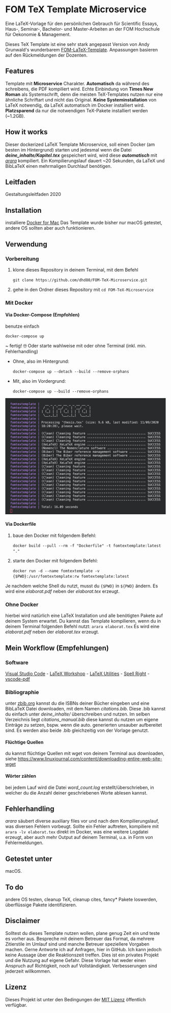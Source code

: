 # FOM TeX Template Microservice

Eine LaTeX-Vorlage für den persönlichen Gebrauch für Scientific Essays, Haus-, Seminar-, Bachelor- und Master-Arbeiten an der FOM Hochschule für Oekonomie & Management.

Dieses TeX Template ist eine sehr stark angepasst Version von Andy Grunwald's wunderbarem [FOM-LaTeX-Template](https://github.com/andygrunwald/FOM-LaTeX-Template). Anpassungen basieren auf den Rückmeldungen der Dozenten.

## Features
Template mit **Microservice** Charakter. **Automatisch** da während des schreibens, die PDF kompiliert wird. Echte Einbindung von **Times New Roman** als Systemschrift, denn die meisten TeX-Templates nutzen nur eine ähnliche Schriftart und nicht das Original. **Keine Systeminstallation** von LaTeX notwendig, da LaTeX automatisch im Docker installiert wird. **Platzsparend** da nur die notwendigen TeX-Pakete installiert werden (~1.2GB).

## How it works
Dieser dockerized LaTeX Template Microservice, soll einen Docker (am besten im Hintergrund) starten und jedesmal wenn die Datei _**deine_inhalte/Kapitel.tex**_ gespeichert wird, wird diese  _**automatisch**_ mit [_arara_](https://github.com/cereda/arara) kompiliert. Ein Kompilierungslauf dauert ~20 Sekunden, da LaTeX und BibLaTeX einen mehrmaligen Durchlauf benötigen.

## Leitfaden
Gestaltungsleitfaden 2020

## Installation 
installiere [Docker for Mac](https://docs.docker.com/docker-for-mac/install) Das Template wurde bisher nur macOS getestet, andere OS sollten aber auch funktionieren.

## Verwendung
### Vorbereitung
1. klone dieses Repository in deinem Terminal, mit dem Befehl

    ``git clone https://github.com/dhd80/FOM-TeX-Microservice.git``

2. gehe in den Ordner dieses Repository mit 
    ``cd FOM-TeX-Microservice``

### Mit Docker
#### Via Docker-Compose (Empfohlen)
benutze einfach
    
    docker-compose up

~ fertig! 🤓 Oder starte wahlweise mit oder ohne Terminal (inkl. min. Fehlerhandling)
- Ohne, also im Hintergrund:
    
    ``docker-compose up --detach --build --remove-orphans``

- Mit, also im Vordergrund:
  
    ``docker-compose up --build --remove-orphans``

![Terminal](.github/terminal.png)

#### Via Dockerfile
1. baue den Docker mit folgendem Befehl:

    ``docker build --pull --rm -f "Dockerfile" -t fomtextemplate:latest "."``

2. starte den Docker mit folgendem Befehl:

    ``docker run -d --name fomtextemplate -v {$PWD}:/usr/fomtextemplate:rw fomtextemplate:latest``

Je nachdem welche Shell du nutzt, musst du ``{$PWD}`` in ``${PWD}`` ändern. Es wird eine _elaborat.pdf_ neben der _elaborat.tex_ erzeugt.

### Ohne Docker
hierbei wird natürlich eine LaTeX Installation und alle benötigten Pakete auf deinem System erwartet. Du kannst das Template kompilieren, wenn du in deinem Terminal folgenden Befehl nutzt: ``arara elaborat.tex`` Es wird eine _elaborat.pdf_ neben der _elaborat.tex_ erzeugt.

## Mein Workflow (Empfehlungen)
### Software
[Visual Studio Code](https://code.visualstudio.com/download) - 
[LaTeX Workshop](https://marketplace.visualstudio.com/items?itemName=James-Yu.latex-workshop) - 
[LaTeX Utilities](https://marketplace.visualstudio.com/items?itemName=tecosaur.latex-utilities) - 
[Spell Right](https://marketplace.visualstudio.com/items?itemName=ban.spellright) - 
[vscode-pdf](https://marketplace.visualstudio.com/items?itemName=tomoki1207.pdf)

### Bibliographie
unter [zbib.org](https://zbib.org) kannst du die ISBNs deiner Bücher eingeben und eine BibLaTeX Datei downloaden, mit dem Namen _citations.bib_. Diese .bib kannst du einfach unter _deine_inhalte/_ überschreiben und nutzen. Im selben Verzeichnis liegt _citations_manual.bib_ diese kannst du nutzen um eigene Einträge zu setzen, bspw. wenn die auto. generierten unsauber aufbereitet sind. Es werden also beide .bib gleichzeitig von der Vorlage genutzt.

#### Flüchtige Quellen
du kannst flüchtige Quellen mit wget von deinem Terminal aus downloaden, siehe https://www.linuxjournal.com/content/downloading-entire-web-site-wget

#### Wörter zählen
bei jedem Lauf wird die Datei _word_count.log_ erstellt/überschrieben, in welcher du die Anzahl deiner geschriebenen Worte ablesen kannst.

## Fehlerhandling
_arara_ säubert diverse auxiliary files vor und nach dem Kompilierungslauf, was diversen Fehlern vorbeugt. Sollte ein Fehler auftreten, kompiliere mit ``arara -lv elaborat.tex`` direkt im Docker, was eine weitere Logdatei erzeugt, aber auch mehr Output auf deinem Terminal, u.a. in Form von Fehlermeldungen.

## Getestet unter
macOS.

## To do
andere OS testen, cleanup TeX, cleanup cites, fancy* Pakete loswerden, überflüssige Pakete identifizieren.

## Disclaimer
Solltest du dieses Template nutzen wollen, plane genug Zeit ein und teste es vorher aus. Bespreche mit deinem Betreuer das Format, da mehrere Zitierstile im Umlauf sind und manche Betreuer speziellere Vorgaben machen. Gerne Antworte ich auf Anfragen, hier in GitHub. Ich kann jedoch keine Aussage über die Reaktionszeit treffen. Dies ist ein privates Projekt und die Nutzung auf eigene Gefahr. Diese Vorlage hat weder einen Anspruch auf Richtigkeit, noch auf Vollständigkeit. Verbesserungen sind jederzeit willkommen.

## Lizenz
Dieses Projekt ist unter den Bedingungen der [MIT Lizenz](http://en.wikipedia.org/wiki/MIT_License) öffentlich verfügbar.
